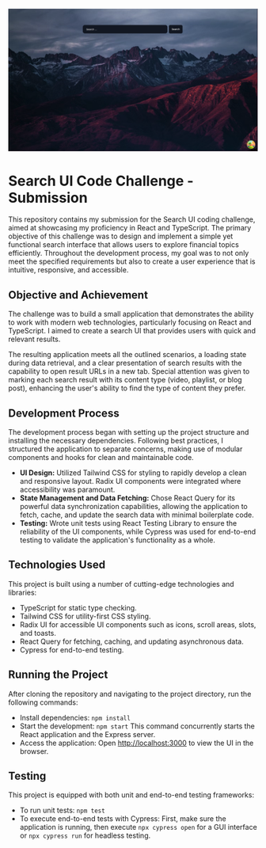 [![Video Demonstration](/public/preview.png)](https://youtu.be/lTfzbdwtSiI "Search UI Code Challenge")

# Search UI Code Challenge - Submission

This repository contains my submission for the Search UI coding challenge, aimed at showcasing my proficiency in React and TypeScript. The primary objective of this challenge was to design and implement a simple yet functional search interface that allows users to explore financial topics efficiently. Throughout the development process, my goal was to not only meet the specified requirements but also to create a user experience that is intuitive, responsive, and accessible.

## Objective and Achievement

The challenge was to build a small application that demonstrates the ability to work with modern web technologies, particularly focusing on React and TypeScript. I aimed to create a search UI that provides users with quick and relevant results.

The resulting application meets all the outlined scenarios, a loading state during data retrieval, and a clear presentation of search results with the capability to open result URLs in a new tab. Special attention was given to marking each search result with its content type (video, playlist, or blog post), enhancing the user's ability to find the type of content they prefer.

## Development Process

The development process began with setting up the project structure and installing the necessary dependencies. Following best practices, I structured the application to separate concerns, making use of modular components and hooks for clean and maintainable code.

- **UI Design:** Utilized Tailwind CSS for styling to rapidly develop a clean and responsive layout. Radix UI components were integrated where accessibility was paramount.
- **State Management and Data Fetching:** Chose React Query for its powerful data synchronization capabilities, allowing the application to fetch, cache, and update the search data with minimal boilerplate code.
- **Testing:** Wrote unit tests using React Testing Library to ensure the reliability of the UI components, while Cypress was used for end-to-end testing to validate the application's functionality as a whole.

## Technologies Used

This project is built using a number of cutting-edge technologies and libraries:

- TypeScript for static type checking.
- Tailwind CSS for utility-first CSS styling.
- Radix UI for accessible UI components such as icons, scroll areas, slots, and toasts.
- React Query for fetching, caching, and updating asynchronous data.
- Cypress for end-to-end testing.

## Running the Project

After cloning the repository and navigating to the project directory, run the following commands:

- Install dependencies: `npm install`
- Start the development: `npm start`
  This command concurrently starts the React application and the Express server.
- Access the application: Open [http://localhost:3000](http://localhost:3000) to view the UI in the browser.

## Testing

This project is equipped with both unit and end-to-end testing frameworks:

- To run unit tests: `npm test`
- To execute end-to-end tests with Cypress: First, make sure the application is running, then execute `npx cypress open` for a GUI interface or `npx cypress run` for headless testing.
